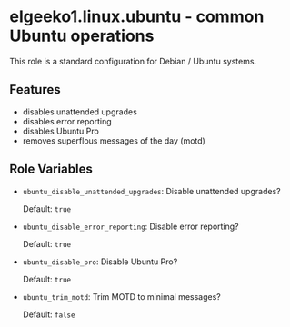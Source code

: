 # elgeeko1.linux.ubuntu - common Ubuntu operations

This role is a standard configuration for Debian / Ubuntu systems.

## Features

- disables unattended upgrades
- disables error reporting
- disables Ubuntu Pro
- removes superflous messages of the day (motd)

## Role Variables

- `ubuntu_disable_unattended_upgrades`: Disable unattended upgrades?

  Default: `true`

- `ubuntu_disable_error_reporting`: Disable error reporting?

  Default: `true`

- `ubuntu_disable_pro`: Disable Ubuntu Pro?

  Default: `true`

- `ubuntu_trim_motd`: Trim MOTD to minimal messages?

  Default: `false`
